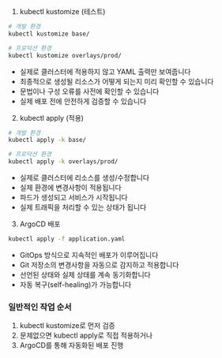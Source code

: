1. kubectl kustomize (테스트)

```bash
# 개발 환경
kubectl kustomize base/

# 프로덕션 환경
kubectl kustomize overlays/prod/
```

- 실제로 클러스터에 적용하지 않고 YAML 출력만 보여줍니다
- 최종적으로 생성될 리소스가 어떻게 되는지 미리 확인할 수 있습니다
- 문법이나 구성 오류를 사전에 확인할 수 있습니다
- 실제 배포 전에 안전하게 검증할 수 있습니다

2. kubectl apply (적용)

```bash
# 개발 환경
kubectl apply -k base/

# 프로덕션 환경
kubectl apply -k overlays/prod/
```

- 실제로 클러스터에 리소스를 생성/수정합니다
- 실제 환경에 변경사항이 적용됩니다
- 파드가 생성되고 서비스가 시작됩니다
- 실제 트래픽을 처리할 수 있는 상태가 됩니다

3. ArgoCD 배포

```bash
kubectl apply -f application.yaml
```

- GitOps 방식으로 지속적인 배포가 이루어집니다
- Git 저장소의 변경사항을 자동으로 감지하고 적용합니다
- 선언된 상태와 실제 상태를 계속 동기화합니다
- 자동 복구(self-healing)가 가능합니다

### 일반적인 작업 순서
1. kubectl kustomize로 먼저 검증
2. 문제없으면 kubectl apply로 직접 적용하거나
3. ArgoCD를 통해 자동화된 배포 진행